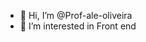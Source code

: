 - 👋 Hi, I’m @Prof-ale-oliveira
- 👀 I’m interested in Front end
  

<!---
Prof-ale-oliveira/Prof-ale-oliveira is a ✨ special ✨ repository because its `README.md` (this file) appears on your GitHub profile.
You can click the Preview link to take a look at your changes.
--->
